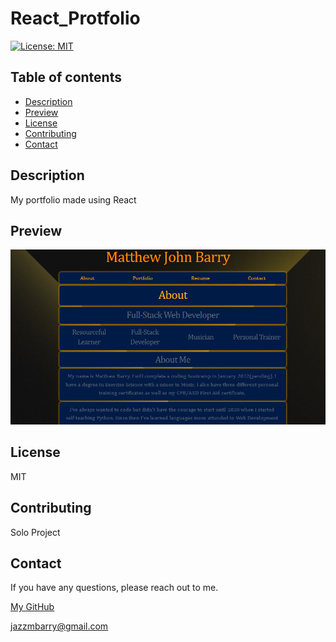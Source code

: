 # React_Protfolio

  [![License: MIT](https://img.shields.io/badge/License-MIT-yellow.svg)](https://opensource.org/licenses/MIT)

  ## Table of contents

  * [Description](#description)
  * [Preview](#preview)
  * [License](#license)
  * [Contributing](#contributing)
  * [Contact](#contact)

  ## Description
  My portfolio made using React

  ## Preview
  ![Preview](./src/assets/project_img/portfolio.png)
  
  ## License
  MIT
  
  ## Contributing
  Solo Project

  ## Contact
  If you have any questions, please reach out to me.
  
  [My GitHub](https://github.com/jazzmbarry)
  
  jazzmbarry@gmail.com
  
